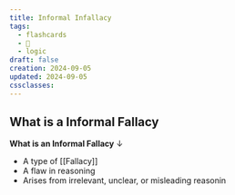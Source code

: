 ```yaml
---
title: Informal Infallacy
tags:
  - flashcards
  - 🌱
  - logic
draft: false
creation: 2024-09-05
updated: 2024-09-05
cssclasses: 
---
```

## What is a Informal Fallacy

**What is an Informal Fallacy**
↓
- A type of [[Fallacy]]
- A flaw in reasoning
- Arises from irrelevant, unclear, or misleading reasonin
<!--SR:!2024-12-16,7,250-->
